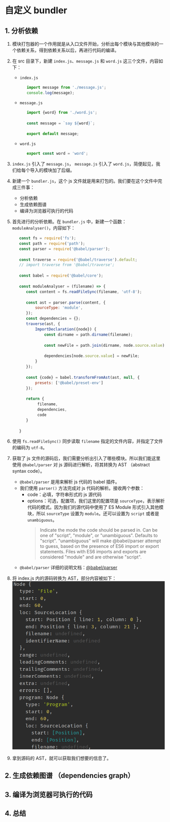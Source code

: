 # 自定义 bundler

## 1. 分析依赖

1. 模块打包器的一个作用就是从入口文件开始，分析出每个模块与其他模块的一个依赖关系，得到依赖关系以后，再进行代码的编译。

2. 在 src 目录下，新建 `index.js`、`message.js` 和 `word.js` 这三个文件，内容如下：
   - `index.js`
     ```javascript
        import message from './message.js';
        console.log(message);
     ```
   - `message.js`
      ```javascript
         import {word} from './word.js';
         
         const message = `say ${word}`;
         
         export default message;
      ```
   - `word.js`
     ```javascript
        export const word = 'word';
     ```
3. `index.js` 引入了 `message.js`， `message.js` 引入了 `word.js`，简便起见，我们给每个导入的模块加了后缀。

4. 新建一个 `bundler.js`，这个 js 文件就是用来打包的。我们要在这个文件中完成三件事：
   - 分析依赖
   - 生成依赖图谱
   - 编译为浏览器可执行的代码

5. 首先进行的分析依赖。在 `bundler.js` 中，新建一个函数：`moduleAnalyser()`，内容如下：
   ```javascript
      const fs = require('fs');
      const path = require('path');
      const parser = require('@babel/parser');
   
      const traverse = require('@babel/traverse').default;
      // import traverse from '@babel/traverse';
   
      const babel = require('@babel/core');
   
      const moduleAnalyser = (filename) => {
         const content = fs.readFileSync(filename, 'utf-8');
   
         const ast = parser.parse(content, {
             sourceType: 'module',
         });
         const dependencies = {};
         traverse(ast, {
             ImportDeclaration({node}) {
                 const dirname = path.dirname(filename);
                 
                 const newFile = path.join(dirname, node.source.value);
   
                 dependencies[node.source.value] = newFile;
             }
         });
   
         const {code} = babel.transformFromAst(ast, null, {
             presets: ['@babel/preset-env']
         });
   
         return {
              filename,
              dependencies,
              code
         }
         
      }
   ```

6. 使用 `fs.readFileSync()` 同步读取 `filename` 指定的文件内容，并指定了文件的编码为 `utf-8`。

7. 获取了 js 文件的源码后，我们需要分析出引入了哪些模块。所以我们能这里使用 `@babel/parser` 对 js 源码进行解析，将其转换为 AST （abstract syntax code）。
   - `@babel/parser` 是用来解析 js 代码的 babel 插件。
   - 我们使用 `parser()` 方法完成对 js 代码的解析。接收两个参数：
     - code：必填，字符串形式的 js 源代码
     - options：可选，配置项，我们这里的配置项是 `sourceType`，表示解析代码的模式。因为我们的源代码中使用了 ES Module 形式引入其他模块，所以 `sourceType` 设置为 `module`。还可以设置为 `script` 或者是 `unambiguous`。
       > Indicate the mode the code should be parsed in. Can be one of "script", "module", or "unambiguous". Defaults to "script". "unambiguous" will make @babel/parser attempt to guess, based on the presence of ES6 import or export statements. Files with ES6 imports and exports are considered "module" and are otherwise "script".
   - `@babel/parser` 详细的说明文档：[@babel/parser](https://babeljs.io/docs/en/babel-parser#docsNav)
   
8. 将 index.js 内的源码转换为 AST，部分内容被如下：
   ![](../images/AST.png)

9. 拿到源码的 AST，就可以获取我们想要的信息了。

## 2. 生成依赖图谱 （dependencies graph）

## 3. 编译为浏览器可执行的代码

## 4. 总结